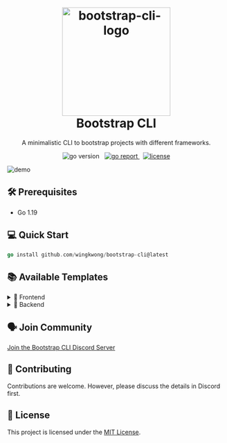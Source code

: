 
<h1 align="center">
  <img alt="bootstrap-cli-logo" src="https://user-images.githubusercontent.com/35857179/219923224-c3ec5c05-ea1c-4aeb-9a7c-362ec0f6d30b.png" width="250px"/>
  <br/>
  Bootstrap CLI
</h1>
<p align="center">A minimalistic CLI to bootstrap projects with different frameworks.</p>


<p align="center">
    <img src="https://img.shields.io/badge/Go-1.19+-00ADD8?style=for-the-badge&logo=go" alt="go version" />
    &nbsp;
    <a href="https://goreportcard.com/report/github.com/wingkwong/bootstrap-cli" target="_blank">
        <img src="https://img.shields.io/badge/Go_report-A+-success?style=for-the-badge&logo=none" alt="go report" />
    </a>
    &nbsp;
    <a href="https://raw.githubusercontent.com/wingkwong/bootstrap-cli/develop/LICENSE" target="_blank">
        <img src="https://img.shields.io/badge/license-mit-green?style=for-the-badge&logo=none" alt="license" />
    </a>
</p>


![demo](https://user-images.githubusercontent.com/35857179/219651301-cfa1d385-b215-43c8-be65-68b88c1139d0.gif)

## 🛠 Prerequisites

- Go 1.19

## 💻 Quick Start

```go
go install github.com/wingkwong/bootstrap-cli@latest
```

## 📚 Available Templates

<details>
<summary>📘 Frontend</summary>

- vue
- vue-ts
- react
- react-ts
- next
- next-ts
- vanilla
- vanilla-ts
- gatsby
- gatsby-ts
</details>

<details>
<summary>📙 Backend</summary>

- express
- koa
</details>

<!-- ### 📕 Kubernetes

Coming soon.

### 📒 Docker 

Coming soon. -->

## 🗣️ Join Community

[Join the Bootstrap CLI Discord Server](https://discord.gg/hGKVsGxMY3)

## 🔱 Contributing

Contributions are welcome. However, please discuss the details in Discord first.

## 🎴 License

This project is licensed under the [MIT License](https://raw.githubusercontent.com/wingkwong/bootstrap-cli/develop/LICENSE).